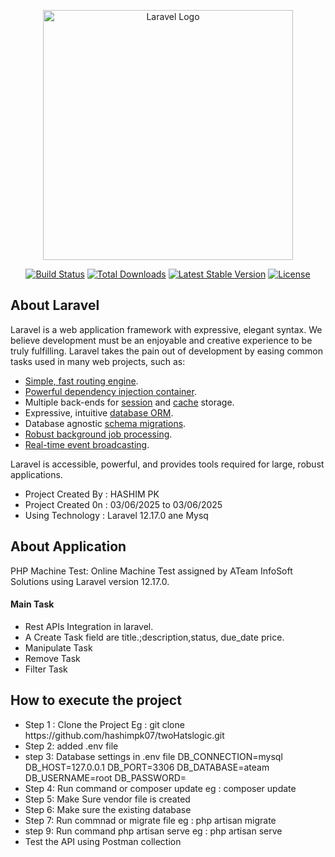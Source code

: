 

<p align="center"><a href="https://laravel.com" target="_blank"><img src="https://raw.githubusercontent.com/laravel/art/master/logo-lockup/5%20SVG/2%20CMYK/1%20Full%20Color/laravel-logolockup-cmyk-red.svg" width="400" alt="Laravel Logo"></a></p>

<p align="center">
<a href="https://github.com/laravel/framework/actions"><img src="https://github.com/laravel/framework/workflows/tests/badge.svg" alt="Build Status"></a>
<a href="https://packagist.org/packages/laravel/framework"><img src="https://img.shields.io/packagist/dt/laravel/framework" alt="Total Downloads"></a>
<a href="https://packagist.org/packages/laravel/framework"><img src="https://img.shields.io/packagist/v/laravel/framework" alt="Latest Stable Version"></a>
<a href="https://packagist.org/packages/laravel/framework"><img src="https://img.shields.io/packagist/l/laravel/framework" alt="License"></a>
</p>

## About Laravel

Laravel is a web application framework with expressive, elegant syntax. We believe development must be an enjoyable and creative experience to be truly fulfilling. Laravel takes the pain out of development by easing common tasks used in many web projects, such as:

- [Simple, fast routing engine](https://laravel.com/docs/routing).
- [Powerful dependency injection container](https://laravel.com/docs/container).
- Multiple back-ends for [session](https://laravel.com/docs/session) and [cache](https://laravel.com/docs/cache) storage.
- Expressive, intuitive [database ORM](https://laravel.com/docs/eloquent).
- Database agnostic [schema migrations](https://laravel.com/docs/migrations).
- [Robust background job processing](https://laravel.com/docs/queues).
- [Real-time event broadcasting](https://laravel.com/docs/broadcasting).

Laravel is accessible, powerful, and provides tools required for large, robust applications.

<ul>
    <li>Project Created By  : HASHIM PK  </li>
    <li>Project Created 0n  : 03/06/2025 to 03/06/2025 </li>
    <li>Using Technology    : Laravel 12.17.0 ane  Mysq  </li>
</ul>


<h2 style="font-weight: bold";>About Application</h2>
<p>PHP Machine Test:  Online Machine Test assigned by ATeam InfoSoft Solutions using Laravel version 12.17.0. <p>
<h4>Main Task </h4>
<ul> 
<li> Rest APIs Integration in laravel.</li>
<li>A Create Task field are title.;description,status, due_date
price.</li>
<li> Manipulate Task </li>
<li> Remove  Task</li>
<li> Filter Task </li>
</ul>
<h2 style="font-weight: bold";>How to execute the project</h2>
<ul>
    <li>Step 1 : Clone the Project Eg : git clone  https://github.com/hashimpk07/twoHatslogic.git </li>
    <li>Step 2: added .env file</li>
    <li>step 3: Database settings in .env file 
           DB_CONNECTION=mysql 
           DB_HOST=127.0.0.1 
           DB_PORT=3306 
           DB_DATABASE=ateam  
           DB_USERNAME=root 
           DB_PASSWORD= 
    </li>
    <li>Step 4: Run command or composer update eg : composer update </li>
    <li>Step 5: Make Sure vendor file is created </li>
    <li>Step 6: Make sure the existing database</li>
    <li>Step 7: Run commnad or migrate file eg : php artisan migrate</li>
    <li>step 9: Run command php artisan serve  eg : php artisan serve  </li>
    <li> Test the API using Postman collection </li>
   
</ul>


